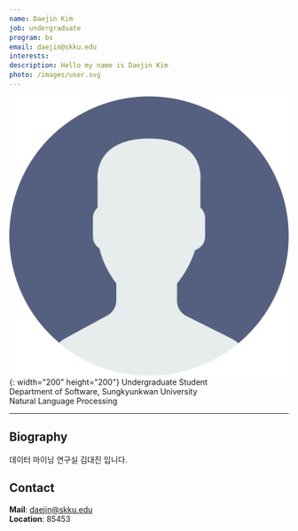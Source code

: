 ```yaml
---
name: Daejin Kim
job: undergraduate
program: bs
email: daejin@skku.edu
interests:
description: Hello my name is Daejin Kim
photo: /images/user.svg
---
```


![Photo](/images/user.svg){: width="200" height="200"}
Undergraduate Student<br>Department of Software, Sungkyunkwan University<br>Natural Language Processing

<hr />

## Biography
데이터 마이닝 연구실 김대진 입니다. <!-- Write your own biography contents. -->

## Contact
**Mail**: daejin@skku.edu <!-- Write your own email address -->
<br>
**Location**: 85453 <!-- 85453 or your location address -->
